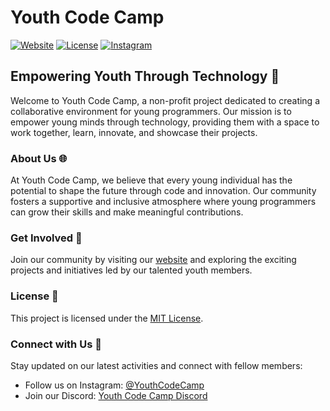 # Youth Code Camp

[![Website](https://img.shields.io/badge/Website-youthcodecamp.net-blue)](https://youthcodecamp.net)
[![License](https://img.shields.io/badge/License-MIT-green)](https://github.com/Youth-codecamp/.github/blob/main/LICENSE)
[![Instagram](https://img.shields.io/badge/Instagram-Follow%20Us-orange)](https://www.instagram.com/youthcodecamp)
## Empowering Youth Through Technology 🚀

Welcome to Youth Code Camp, a non-profit project dedicated to creating a collaborative environment for young programmers. Our mission is to empower young minds through technology, providing them with a space to work together, learn, innovate, and showcase their projects.

### About Us 🌐

At Youth Code Camp, we believe that every young individual has the potential to shape the future through code and innovation. Our community fosters a supportive and inclusive atmosphere where young programmers can grow their skills and make meaningful contributions.

### Get Involved 🤝

Join our community by visiting our [website](https://youthcodecamp.net) and exploring the exciting projects and initiatives led by our talented youth members.

### License 📜

This project is licensed under the [MIT License](https://github.com/Youth-codecamp/.github/blob/main/profile/LICENSE).

### Connect with Us 🌟

Stay updated on our latest activities and connect with fellow members:

- Follow us on Instagram: [@YouthCodeCamp](https://www.instagram.com/youthcodecamp/)
- Join our Discord: [Youth Code Camp Discord](https://discord.com/invite/h5dfqzGZ22)

